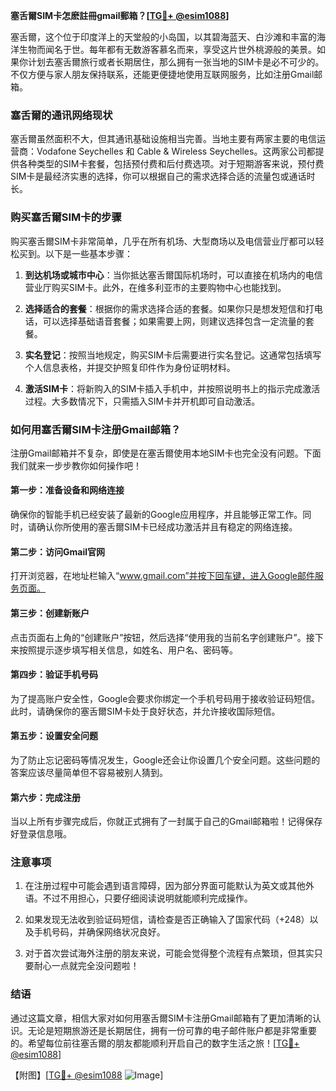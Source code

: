 **塞舌爾SIM卡怎麽註冊gmail郵箱？[[TG💪+ @esim1088](https://t.me/s/esim1088)]**

塞舌爾，这个位于印度洋上的天堂般的小岛国，以其碧海蓝天、白沙滩和丰富的海洋生物而闻名于世。每年都有无数游客慕名而来，享受这片世外桃源般的美景。如果你计划去塞舌爾旅行或者长期居住，那么拥有一张当地的SIM卡是必不可少的。不仅方便与家人朋友保持联系，还能更便捷地使用互联网服务，比如注册Gmail邮箱。

### 塞舌爾的通讯网络现状

塞舌爾虽然面积不大，但其通讯基础设施相当完善。当地主要有两家主要的电信运营商：Vodafone Seychelles 和 Cable & Wireless Seychelles。这两家公司都提供各种类型的SIM卡套餐，包括预付费和后付费选项。对于短期游客来说，预付费SIM卡是最经济实惠的选择，你可以根据自己的需求选择合适的流量包或通话时长。

### 购买塞舌爾SIM卡的步骤

购买塞舌爾SIM卡非常简单，几乎在所有机场、大型商场以及电信营业厅都可以轻松买到。以下是一些基本步骤：

1. **到达机场或城市中心**：当你抵达塞舌爾国际机场时，可以直接在机场内的电信营业厅购买SIM卡。此外，在维多利亚市的主要购物中心也能找到。
   
2. **选择适合的套餐**：根据你的需求选择合适的套餐。如果你只是想发短信和打电话，可以选择基础语音套餐；如果需要上网，则建议选择包含一定流量的套餐。

3. **实名登记**：按照当地规定，购买SIM卡后需要进行实名登记。这通常包括填写个人信息表格，并提交护照复印件作为身份证明材料。

4. **激活SIM卡**：将新购入的SIM卡插入手机中，并按照说明书上的指示完成激活过程。大多数情况下，只需插入SIM卡并开机即可自动激活。

### 如何用塞舌爾SIM卡注册Gmail邮箱？

注册Gmail邮箱并不复杂，即使是在塞舌爾使用本地SIM卡也完全没有问题。下面我们就来一步步教你如何操作吧！

#### 第一步：准备设备和网络连接
确保你的智能手机已经安装了最新的Google应用程序，并且能够正常工作。同时，请确认你所使用的塞舌爾SIM卡已经成功激活并且有稳定的网络连接。

#### 第二步：访问Gmail官网
打开浏览器，在地址栏输入“www.gmail.com”并按下回车键，进入Google邮件服务页面。

#### 第三步：创建新账户
点击页面右上角的“创建账户”按钮，然后选择“使用我的当前名字创建账户”。接下来按照提示逐步填写相关信息，如姓名、用户名、密码等。

#### 第四步：验证手机号码
为了提高账户安全性，Google会要求你绑定一个手机号码用于接收验证码短信。此时，请确保你的塞舌爾SIM卡处于良好状态，并允许接收国际短信。

#### 第五步：设置安全问题
为了防止忘记密码等情况发生，Google还会让你设置几个安全问题。这些问题的答案应该尽量简单但不容易被别人猜到。

#### 第六步：完成注册
当以上所有步骤完成后，你就正式拥有了一封属于自己的Gmail邮箱啦！记得保存好登录信息哦。

### 注意事项
1. 在注册过程中可能会遇到语言障碍，因为部分界面可能默认为英文或其他外语。不过不用担心，只要仔细阅读说明就能顺利完成操作。
   
2. 如果发现无法收到验证码短信，请检查是否正确输入了国家代码（+248）以及手机号码，并确保网络状况良好。

3. 对于首次尝试海外注册的朋友来说，可能会觉得整个流程有点繁琐，但其实只要耐心一点就完全没问题啦！

### 结语
通过这篇文章，相信大家对如何用塞舌爾SIM卡注册Gmail邮箱有了更加清晰的认识。无论是短期旅游还是长期居住，拥有一份可靠的电子邮件账户都是非常重要的。希望每位前往塞舌爾的朋友都能顺利开启自己的数字生活之旅！[[TG💪+ @esim1088](https://t.me/s/esim1088)]

【附图】[[TG💪+ @esim1088](https://t.me/s/esim1088) ![Image](https://i.postimg.cc/4NQfJmqS/Snipaste-2025-05-13-00-14-12.png)]